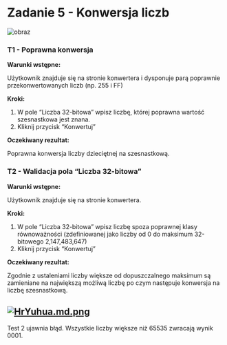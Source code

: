 # Zadanie 5 - Konwersja liczb
![obraz](https://github.com/lech-dabrowski/mrbuggy3/assets/112244024/5ac07e04-1f4a-4220-a03b-2266e7c2c446)

### T1 - Poprawna konwersja

**Warunki wstępne:**

Użytkownik znajduje się na stronie konwertera i dysponuje parą poprawnie przekonwertowanych liczb (np. 255 i FF)

**Kroki:**

1. W pole “Liczba 32-bitowa” wpisz liczbę, której poprawna wartość szesnastkowa jest znana.
2. Kliknij przycisk “Konwertuj” 

**Oczekiwany rezultat:**

Poprawna konwersja liczby dzieciętnej na szesnastkową.

### T2 - Walidacja pola “Liczba 32-bitowa”

**Warunki wstępne:**

Użytkownik znajduje się na stronie konwertera.

**Kroki:**

1. W pole “Liczba 32-bitowa” wpisz liczbę spoza poprawnej klasy równoważności (zdefiniowanej jako liczby od 0 do maksimum 32-bitowego 2,147,483,647)
2. Kliknij przycisk “Konwertuj” 

**Oczekiwany rezultat:**

Zgodnie z ustaleniami liczby większe od dopuszczalnego maksimum są zamieniane na największą możliwą liczbę po czym następuje konwersja na liczbę szesnastkową.

[![HrYuhua.md.png](https://iili.io/HrYuhua.md.png)](https://freeimage.host/i/HrYuhua)
---
Test 2 ujawnia błąd. Wszystkie liczby większe niż 65535 zwracają wynik 0001.
